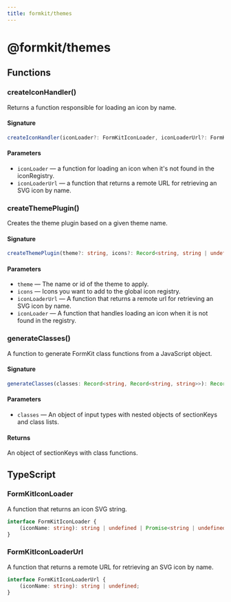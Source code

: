```yaml
---
title: formkit/themes
---
```


# @formkit/themes

<page-toc></page-toc>

## Functions

### createIconHandler()

Returns a function responsible for loading an icon by name.

#### Signature

```typescript
createIconHandler(iconLoader?: FormKitIconLoader, iconLoaderUrl?: FormKitIconLoaderUrl): FormKitIconLoader;
```

#### Parameters

* `iconLoader` — a function for loading an icon when it's not found in the iconRegistry.
* `iconLoaderUrl` — a function that returns a remote URL for retrieving an SVG icon by name.

### createThemePlugin()

Creates the theme plugin based on a given theme name.

#### Signature

```typescript
createThemePlugin(theme?: string, icons?: Record<string, string | undefined>, iconLoaderUrl?: FormKitIconLoaderUrl, iconLoader?: FormKitIconLoader): (node: FormKitNode) => any;
```

#### Parameters

* `theme` — The name or id of the theme to apply.
* `icons` — Icons you want to add to the global icon registry.
* `iconLoaderUrl` — A function that returns a remote url for retrieving an SVG icon by name.
* `iconLoader` — A function that handles loading an icon when it is not found in the registry.

### generateClasses()

A function to generate FormKit class functions from a JavaScript object.

#### Signature

```typescript
generateClasses(classes: Record<string, Record<string, string>>): Record<string, string | FormKitClasses | Record<string, boolean>>;
```

#### Parameters

* `classes` — An object of input types with nested objects of sectionKeys and class lists.

#### Returns

 An object of sectionKeys with class functions.

## TypeScript

### FormKitIconLoader

A function that returns an icon SVG string.

```typescript
interface FormKitIconLoader {
    (iconName: string): string | undefined | Promise<string | undefined>;
}
```

### FormKitIconLoaderUrl

A function that returns a remote URL for retrieving an SVG icon by name.

```typescript
interface FormKitIconLoaderUrl {
    (iconName: string): string | undefined;
}
```